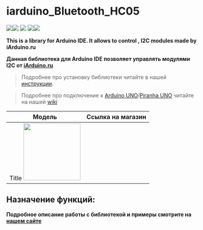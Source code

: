 # iarduino_Bluetooth_HC05
[![](https://iarduino.ru/img/logo.svg)](https://iarduino.ru)[![](https://wiki.iarduino.ru/img/git-shop.svg?3)](https://iarduino.ru) [![](https://wiki.iarduino.ru/img/git-wiki.svg?2)](https://wiki.iarduino.ru) [![](https://wiki.iarduino.ru/img/git-lesson.svg?2)](https://lesson.iarduino.ru)[![](https://wiki.iarduino.ru/img/git-forum.svg?2)](http://forum.trema.ru)

**This is a library for Arduino IDE. It allows to control [](), I2C modules made by iArduino.ru**

**Данная библиотека для Arduino IDE позволяет управлять модулями I2C []() от [iArduino.ru](https://iarduino.ru)**

> Подробнее про установку библиотеки читайте в нашей [инструкции](https://wiki.iarduino.ru/page/Installing_libraries/).

> Подробнее про подключение к [Arduino UNO](https://iarduino.ru/shop/boards/arduino-uno-r3.html)/[Piranha UNO](https://iarduino.ru/shop/boards/piranha-uno-r3.html) читайте на нашей [wiki]()


| Модель | Ссылка на магазин |
|---|---|
| Title <img src="https://wiki.iarduino.ru/img/resources/xxxx/xxxx.svg" width="150px"></img>| |


## Назначение функций:

**Подробное описание работы с библиотекой и примеры смотрите на [нашем сайте]()**
